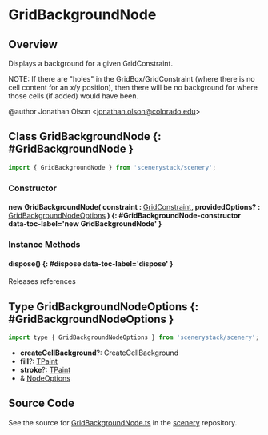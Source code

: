 # GridBackgroundNode

## Overview

Displays a background for a given GridConstraint.

NOTE: If there are "holes" in the GridBox/GridConstraint (where there is no cell content for an x/y position), then
there will be no background for where those cells (if added) would have been.

@author Jonathan Olson &lt;jonathan.olson@colorado.edu&gt;

## Class GridBackgroundNode {: #GridBackgroundNode }


```js
import { GridBackgroundNode } from 'scenerystack/scenery';
```
### Constructor

#### new GridBackgroundNode( constraint : <span style="font-weight: 400;">[GridConstraint](../scenery/GridConstraint.md)</span>, providedOptions? : <span style="font-weight: 400;">[GridBackgroundNodeOptions](../scenery/GridBackgroundNode.md#GridBackgroundNodeOptions)</span> ) {: #GridBackgroundNode-constructor data-toc-label='new GridBackgroundNode' }

### Instance Methods

#### dispose() {: #dispose data-toc-label='dispose' }

Releases references



## Type GridBackgroundNodeOptions {: #GridBackgroundNodeOptions }


```js
import type { GridBackgroundNodeOptions } from 'scenerystack/scenery';
```


- **createCellBackground**?: CreateCellBackground
- **fill**?: [TPaint](../scenery/TPaint.md)
- **stroke**?: [TPaint](../scenery/TPaint.md)
- &amp; [NodeOptions](../scenery/Node.md#NodeOptions)




## Source Code

See the source for [GridBackgroundNode.ts](https://github.com/phetsims/scenery/blob/main/js/layout/nodes/GridBackgroundNode.ts) in the [scenery](https://github.com/phetsims/scenery) repository.
